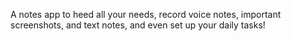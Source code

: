 A notes app to heed all your needs, record voice notes, important screenshots, and text notes, and even set up your daily tasks!
